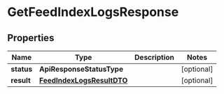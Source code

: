 

# GetFeedIndexLogsResponse


## Properties

Name | Type | Description | Notes
------------ | ------------- | ------------- | -------------
**status** | **ApiResponseStatusType** |  |  [optional]
**result** | [**FeedIndexLogsResultDTO**](FeedIndexLogsResultDTO.md) |  |  [optional]



